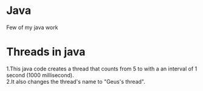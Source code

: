 # Java
Few of my java work

# Threads in java

1.This java code creates a thread that counts from 5 to with a an interval of 1 second (1000 millisecond).
<br>
2.It also changes the thread's name to "Geus's thread".
